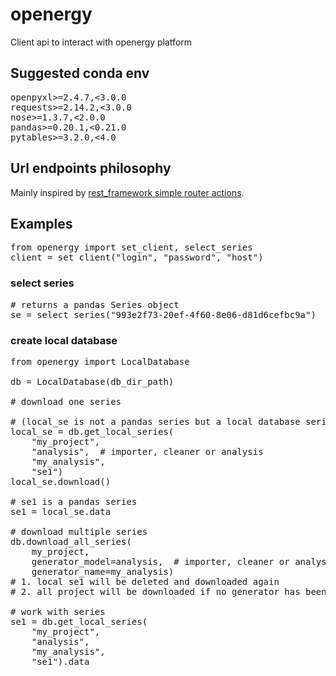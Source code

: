 # openergy

Client api to interact with openergy platform

## Suggested conda env

<pre>
openpyxl>=2.4.7,<3.0.0
requests>=2.14.2,<3.0.0
nose>=1.3.7,<2.0.0
pandas>=0.20.1,<0.21.0
pytables>=3.2.0,<4.0
</pre>

## Url endpoints philosophy

Mainly inspired by [rest_framework simple router actions](http://www.django-rest-framework.org/api-guide/routers/#simplerouter). 



## Examples

<pre>
from openergy import set_client, select_series
client = set_client("login", "password", "host")
</pre>


### select series
<pre>
# returns a pandas Series object
se = select_series("993e2f73-20ef-4f60-8e06-d81d6cefbc9a")
</pre>


### create local database
<pre>
from openergy import LocalDatabase

db = LocalDatabase(db_dir_path)

# download one series

# (local_se is not a pandas series but a local database series object)
local_se = db.get_local_series(
    "my_project",
    "analysis",  # importer, cleaner or analysis
    "my_analysis",
    "se1")
local_se.download()

# se1 is a pandas series
se1 = local_se.data

# download multiple series
db.download_all_series(
    my_project,
    generator_model=analysis,  # importer, cleaner or analysis
    generator_name=my_analysis)
# 1. local se1 will be deleted and downloaded again
# 2. all project will be downloaded if no generator has been specified

# work with series
se1 = db.get_local_series(
    "my_project",
    "analysis",
    "my_analysis",
    "se1").data
</pre>

